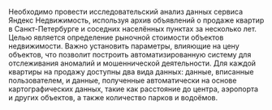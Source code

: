 Необходимо провести исследовательский анализ данных сервиса Яндекс Недвижимость, используя архив объявлений о продаже квартир в Санкт-Петербурге и соседних населённых пунктах за несколько лет. Целью является определение рыночной стоимости объектов недвижимости. Важно установить параметры, влияющие на цену объектов, что позволит построить автоматизированную систему для отслеживания аномалий и мошеннической деятельности. Для каждой квартиры на продажу доступны два вида данных: данные, вписанные пользователем, и данные, полученные автоматически на основе картографических данных, такие как расстояние до центра, аэропорта и других объектов, а также количество парков и водоёмов.
